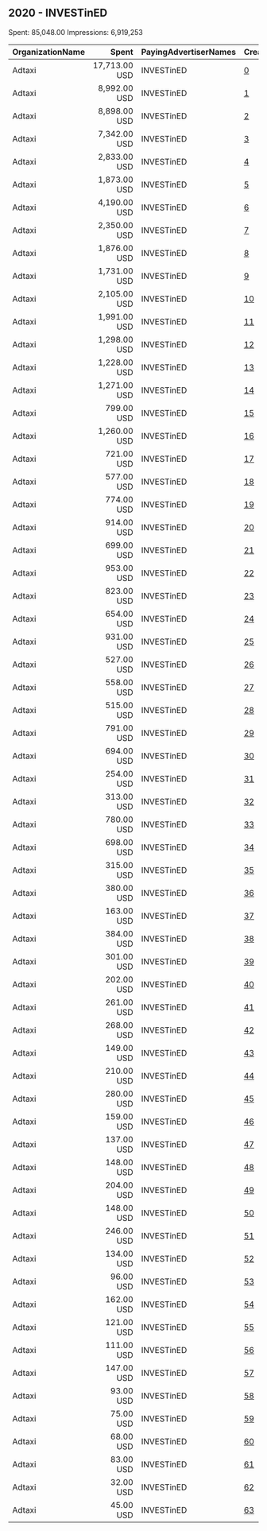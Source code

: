 ## 2020 - INVESTinED​ 
Spent: 85,048.00
Impressions: 6,919,253

|OrganizationName|Spent|PayingAdvertiserNames|CreativeUrls|Impressions|Genders|AgeBrackets|CountryCodes|BillingAddresses|CandidateBallotInformation|
|:---|---:|:---|:---|---:|:---|:---|:---|:---|:---|
|Adtaxi|17,713.00 USD|INVESTinED​|[0](https://www.snap.com/political-ads/asset/8e1b170426837784dea306c10b71190a4dd3a0b7c16bf5fbeb2660d6b29dc288?mediaType=jpg)|1,616,831|FEMALE|25+|united states|"101 West Colfax,Denver,80204,US"|INVESTinED|
|Adtaxi|8,992.00 USD|INVESTinED​|[1](https://www.snap.com/political-ads/asset/6a9a12fb7707b2fd2e68854aa9ee39d8fb7e5e221217b471935499ad6d488556?mediaType=jpg)|937,278|FEMALE|25+|united states|"101 West Colfax,Denver,80204,US"|INVESTinED|
|Adtaxi|8,898.00 USD|INVESTinED​|[2](https://www.snap.com/political-ads/asset/8e1b170426837784dea306c10b71190a4dd3a0b7c16bf5fbeb2660d6b29dc288?mediaType=jpg)|684,043|FEMALE|25+|united states|"101 West Colfax,Denver,80204,US"|INVESTinED|
|Adtaxi|7,342.00 USD|INVESTinED​|[3](https://www.snap.com/political-ads/asset/9b52125e5b60c600399d5d42ef7fd77e2096cb5f3f32f9021e31bd8a267db705?mediaType=mp4)|519,711|FEMALE|25+|united states|"101 West Colfax,Denver,80204,US"|INVESTinED|
|Adtaxi|2,833.00 USD|INVESTinED​|[4](https://www.snap.com/political-ads/asset/6a9a12fb7707b2fd2e68854aa9ee39d8fb7e5e221217b471935499ad6d488556?mediaType=jpg)|206,969||25+|united states|"101 West Colfax,Denver,80204,US"|INVESTinED|
|Adtaxi|1,873.00 USD|INVESTinED​|[5](https://www.snap.com/political-ads/asset/1f3de2dc1d2c61d51abdf6fcaaef5f894159909c5a048256be37f72758fe47f9?mediaType=mp4)|194,206||25+|united states|"101 West Colfax,Denver,80204,US"|INVESTinED|
|Adtaxi|4,190.00 USD|INVESTinED​|[6](https://www.snap.com/political-ads/asset/6a9a12fb7707b2fd2e68854aa9ee39d8fb7e5e221217b471935499ad6d488556?mediaType=jpg)|191,437|FEMALE|25+|united states|"101 West Colfax,Denver,80204,US"|INVESTinED|
|Adtaxi|2,350.00 USD|INVESTinED​|[7](https://www.snap.com/political-ads/asset/6a9a12fb7707b2fd2e68854aa9ee39d8fb7e5e221217b471935499ad6d488556?mediaType=jpg)|185,515|FEMALE|25+|united states|"101 West Colfax,Denver,80204,US"|INVESTinED|
|Adtaxi|1,876.00 USD|INVESTinED​|[8](https://www.snap.com/political-ads/asset/8e1b170426837784dea306c10b71190a4dd3a0b7c16bf5fbeb2660d6b29dc288?mediaType=jpg)|158,034|FEMALE|25+|united states|"101 West Colfax,Denver,80204,US"|INVESTinED|
|Adtaxi|1,731.00 USD|INVESTinED​|[9](https://www.snap.com/political-ads/asset/844c6e5d706cec738c386b849227850b81f9481dbfd58bc6f115cc5277d38e5e?mediaType=mp4)|150,966|FEMALE|25+|united states|"101 West Colfax,Denver,80204,US"|INVESTinED|
|Adtaxi|2,105.00 USD|INVESTinED​|[10](https://www.snap.com/political-ads/asset/1f3de2dc1d2c61d51abdf6fcaaef5f894159909c5a048256be37f72758fe47f9?mediaType=mp4)|149,037|FEMALE|25+|united states|"101 West Colfax,Denver,80204,US"|INVESTinED|
|Adtaxi|1,991.00 USD|INVESTinED​|[11](https://www.snap.com/political-ads/asset/9b52125e5b60c600399d5d42ef7fd77e2096cb5f3f32f9021e31bd8a267db705?mediaType=mp4)|136,406|FEMALE|25+|united states|"101 West Colfax,Denver,80204,US"|INVESTinED|
|Adtaxi|1,298.00 USD|INVESTinED​|[12](https://www.snap.com/political-ads/asset/ac8b2cc052036da0837721b46bb36f63a825549388525eb3e67cc730df0c4e1e?mediaType=jpg)|122,734|FEMALE|25+|united states|"101 West Colfax,Denver,80204,US"|INVESTinED|
|Adtaxi|1,228.00 USD|INVESTinED​|[13](https://www.snap.com/political-ads/asset/6e33ef0560161afd68de0e3a62594b2e6adb1b5a0a052de831320f9f238a518f?mediaType=mp4)|109,989||25+|united states|"101 West Colfax,Denver,80204,US"|INVESTinED|
|Adtaxi|1,271.00 USD|INVESTinED​|[14](https://www.snap.com/political-ads/asset/9b52125e5b60c600399d5d42ef7fd77e2096cb5f3f32f9021e31bd8a267db705?mediaType=mp4)|108,265||25+|united states|"101 West Colfax,Denver,80204,US"|INVESTinED|
|Adtaxi|799.00 USD|INVESTinED​|[15](https://www.snap.com/political-ads/asset/6a9a12fb7707b2fd2e68854aa9ee39d8fb7e5e221217b471935499ad6d488556?mediaType=jpg)|96,186||25+|united states|"101 West Colfax,Denver,80204,US"|INVESTinED|
|Adtaxi|1,260.00 USD|INVESTinED​|[16](https://www.snap.com/political-ads/asset/9b52125e5b60c600399d5d42ef7fd77e2096cb5f3f32f9021e31bd8a267db705?mediaType=mp4)|78,831|FEMALE|25+|united states|"101 West Colfax,Denver,80204,US"|INVESTinED|
|Adtaxi|721.00 USD|INVESTinED​|[17](https://www.snap.com/political-ads/asset/8bb7d4ab8a4a5ab34493571de3df6683cef838b8eac64fc94476c81329a831fc?mediaType=jpg)|73,768||25+|united states|"101 West Colfax,Denver,80204,US"|INVESTinED|
|Adtaxi|577.00 USD|INVESTinED​|[18](https://www.snap.com/political-ads/asset/ac8b2cc052036da0837721b46bb36f63a825549388525eb3e67cc730df0c4e1e?mediaType=jpg)|62,864|FEMALE|25+|united states|"101 West Colfax,Denver,80204,US"|INVESTinED|
|Adtaxi|774.00 USD|INVESTinED​|[19](https://www.snap.com/political-ads/asset/bf74ca49d91801f675fcd9e3a2550cf9bb2e8ae7873a412043e39ddf4a2e9d0d?mediaType=jpg)|59,651|FEMALE|25+|united states|"101 West Colfax,Denver,80204,US"|INVESTinED|
|Adtaxi|914.00 USD|INVESTinED​|[20](https://www.snap.com/political-ads/asset/c40de4ccff0384594272794fb72c174402de753f1267131a4d2a5f17da895ee5?mediaType=jpg)|55,864|FEMALE|25+|united states|"101 West Colfax,Denver,80204,US"|INVESTinED|
|Adtaxi|699.00 USD|INVESTinED​|[21](https://www.snap.com/political-ads/asset/ac8b2cc052036da0837721b46bb36f63a825549388525eb3e67cc730df0c4e1e?mediaType=jpg)|54,922||25+|united states|"101 West Colfax,Denver,80204,US"|INVESTinED|
|Adtaxi|953.00 USD|INVESTinED​|[22](https://www.snap.com/political-ads/asset/bdec8a63c3120c848c4284296379d291d05bcf5f13ac2fede35a6316401e3b04?mediaType=jpg)|54,275|FEMALE|25+|united states|"101 West Colfax,Denver,80204,US"|INVESTinED|
|Adtaxi|823.00 USD|INVESTinED​|[23](https://www.snap.com/political-ads/asset/1f3de2dc1d2c61d51abdf6fcaaef5f894159909c5a048256be37f72758fe47f9?mediaType=mp4)|49,137|FEMALE|25+|united states|"101 West Colfax,Denver,80204,US"|INVESTinED|
|Adtaxi|654.00 USD|INVESTinED​|[24](https://www.snap.com/political-ads/asset/5ed35026df3f714291e81fe340962e9162447854b0c7ace4a9d31c9e0da1d95b?mediaType=jpg)|47,671||25+|united states|"101 West Colfax,Denver,80204,US"|INVESTinED|
|Adtaxi|931.00 USD|INVESTinED​|[25](https://www.snap.com/political-ads/asset/1f3de2dc1d2c61d51abdf6fcaaef5f894159909c5a048256be37f72758fe47f9?mediaType=mp4)|46,033|FEMALE|25+|united states|"101 West Colfax,Denver,80204,US"|INVESTinED|
|Adtaxi|527.00 USD|INVESTinED​|[26](https://www.snap.com/political-ads/asset/6e33ef0560161afd68de0e3a62594b2e6adb1b5a0a052de831320f9f238a518f?mediaType=mp4)|44,469|FEMALE|25+|united states|"101 West Colfax,Denver,80204,US"|INVESTinED|
|Adtaxi|558.00 USD|INVESTinED​|[27](https://www.snap.com/political-ads/asset/8e1b170426837784dea306c10b71190a4dd3a0b7c16bf5fbeb2660d6b29dc288?mediaType=jpg)|44,284||25+|united states|"101 West Colfax,Denver,80204,US"|INVESTinED|
|Adtaxi|515.00 USD|INVESTinED​|[28](https://www.snap.com/political-ads/asset/6e33ef0560161afd68de0e3a62594b2e6adb1b5a0a052de831320f9f238a518f?mediaType=mp4)|42,473|FEMALE|25+|united states|"101 West Colfax,Denver,80204,US"|INVESTinED|
|Adtaxi|791.00 USD|INVESTinED​|[29](https://www.snap.com/political-ads/asset/6a92a3547afd5e9752b37e9a75c4c00f32d0acb6b15610d986ee30df49ec727c?mediaType=jpg)|42,138|FEMALE|25+|united states|"101 West Colfax,Denver,80204,US"|INVESTinED|
|Adtaxi|694.00 USD|INVESTinED​|[30](https://www.snap.com/political-ads/asset/1f3de2dc1d2c61d51abdf6fcaaef5f894159909c5a048256be37f72758fe47f9?mediaType=mp4)|39,467|FEMALE|25+|united states|"101 West Colfax,Denver,80204,US"|INVESTinED|
|Adtaxi|254.00 USD|INVESTinED​|[31](https://www.snap.com/political-ads/asset/3595eda5a5033482fa997349d9a64c9490dc532c0489b2ca3f7b7bf0e618a98b?mediaType=mp4)|38,111||25+|united states|"101 West Colfax,Denver,80204,US"|INVESTinED|
|Adtaxi|313.00 USD|INVESTinED​|[32](https://www.snap.com/political-ads/asset/a046a1ea449f7ecba21b4dcc9adcac4a23f5053f404b168f727194361adebc3c?mediaType=jpg)|37,673|FEMALE|25+|united states|"101 West Colfax,Denver,80204,US"|INVESTinED|
|Adtaxi|780.00 USD|INVESTinED​|[33](https://www.snap.com/political-ads/asset/2bfee66adb3d5ca99c35eab852ab8026be0151175a2d8d038d3aae76c829d578?mediaType=jpg)|37,272||25+|united states|"101 West Colfax,Denver,80204,US"|INVESTinED|
|Adtaxi|698.00 USD|INVESTinED​|[34](https://www.snap.com/political-ads/asset/6bee150d5232da74893602c61e9d837b79d46cde1d4d7da58d2da06b2daeec13?mediaType=mp4)|30,862||25+|united states|"101 West Colfax,Denver,80204,US"|INVESTinED|
|Adtaxi|315.00 USD|INVESTinED​|[35](https://www.snap.com/political-ads/asset/8e1b170426837784dea306c10b71190a4dd3a0b7c16bf5fbeb2660d6b29dc288?mediaType=jpg)|30,809|FEMALE|25+|united states|"101 West Colfax,Denver,80204,US"|INVESTinED|
|Adtaxi|380.00 USD|INVESTinED​|[36](https://www.snap.com/political-ads/asset/ac8b2cc052036da0837721b46bb36f63a825549388525eb3e67cc730df0c4e1e?mediaType=jpg)|26,366||25+|united states|"101 West Colfax,Denver,80204,US"|INVESTinED|
|Adtaxi|163.00 USD|INVESTinED​|[37](https://www.snap.com/political-ads/asset/3595eda5a5033482fa997349d9a64c9490dc532c0489b2ca3f7b7bf0e618a98b?mediaType=mp4)|21,154||25+|united states|"101 West Colfax,Denver,80204,US"|INVESTinED|
|Adtaxi|384.00 USD|INVESTinED​|[38](https://www.snap.com/political-ads/asset/6e33ef0560161afd68de0e3a62594b2e6adb1b5a0a052de831320f9f238a518f?mediaType=mp4)|21,127||25+|united states|"101 West Colfax,Denver,80204,US"|INVESTinED|
|Adtaxi|301.00 USD|INVESTinED​|[39](https://www.snap.com/political-ads/asset/3595eda5a5033482fa997349d9a64c9490dc532c0489b2ca3f7b7bf0e618a98b?mediaType=mp4)|20,883|FEMALE|25+|united states|"101 West Colfax,Denver,80204,US"|INVESTinED|
|Adtaxi|202.00 USD|INVESTinED​|[40](https://www.snap.com/political-ads/asset/844c6e5d706cec738c386b849227850b81f9481dbfd58bc6f115cc5277d38e5e?mediaType=mp4)|20,414|FEMALE|25+|united states|"101 West Colfax,Denver,80204,US"|INVESTinED|
|Adtaxi|261.00 USD|INVESTinED​|[41](https://www.snap.com/political-ads/asset/a046a1ea449f7ecba21b4dcc9adcac4a23f5053f404b168f727194361adebc3c?mediaType=jpg)|19,927|FEMALE|25+|united states|"101 West Colfax,Denver,80204,US"|INVESTinED|
|Adtaxi|268.00 USD|INVESTinED​|[42](https://www.snap.com/political-ads/asset/6e33ef0560161afd68de0e3a62594b2e6adb1b5a0a052de831320f9f238a518f?mediaType=mp4)|19,596|FEMALE|25+|united states|"101 West Colfax,Denver,80204,US"|INVESTinED|
|Adtaxi|149.00 USD|INVESTinED​|[43](https://www.snap.com/political-ads/asset/3595eda5a5033482fa997349d9a64c9490dc532c0489b2ca3f7b7bf0e618a98b?mediaType=mp4)|19,544|FEMALE|25+|united states|"101 West Colfax,Denver,80204,US"|INVESTinED|
|Adtaxi|210.00 USD|INVESTinED​|[44](https://www.snap.com/political-ads/asset/ac8b2cc052036da0837721b46bb36f63a825549388525eb3e67cc730df0c4e1e?mediaType=jpg)|17,853|FEMALE|25+|united states|"101 West Colfax,Denver,80204,US"|INVESTinED|
|Adtaxi|280.00 USD|INVESTinED​|[45](https://www.snap.com/political-ads/asset/9b52125e5b60c600399d5d42ef7fd77e2096cb5f3f32f9021e31bd8a267db705?mediaType=mp4)|17,482||25+|united states|"101 West Colfax,Denver,80204,US"|INVESTinED|
|Adtaxi|159.00 USD|INVESTinED​|[46](https://www.snap.com/political-ads/asset/a046a1ea449f7ecba21b4dcc9adcac4a23f5053f404b168f727194361adebc3c?mediaType=jpg)|17,013||25+|united states|"101 West Colfax,Denver,80204,US"|INVESTinED|
|Adtaxi|137.00 USD|INVESTinED​|[47](https://www.snap.com/political-ads/asset/a046a1ea449f7ecba21b4dcc9adcac4a23f5053f404b168f727194361adebc3c?mediaType=jpg)|16,221|FEMALE|25+|united states|"101 West Colfax,Denver,80204,US"|INVESTinED|
|Adtaxi|148.00 USD|INVESTinED​|[48](https://www.snap.com/political-ads/asset/3595eda5a5033482fa997349d9a64c9490dc532c0489b2ca3f7b7bf0e618a98b?mediaType=mp4)|15,014|FEMALE|25+|united states|"101 West Colfax,Denver,80204,US"|INVESTinED|
|Adtaxi|204.00 USD|INVESTinED​|[49](https://www.snap.com/political-ads/asset/d968967bd9f79b1990e4e30e5aae605b5f0eecc81f856ae3fb0cef0afffa43e2?mediaType=jpg)|14,649|FEMALE|25+|united states|"101 West Colfax,Denver,80204,US"|INVESTinED|
|Adtaxi|148.00 USD|INVESTinED​|[50](https://www.snap.com/political-ads/asset/9b52125e5b60c600399d5d42ef7fd77e2096cb5f3f32f9021e31bd8a267db705?mediaType=mp4)|14,317|FEMALE|25+|united states|"101 West Colfax,Denver,80204,US"|INVESTinED|
|Adtaxi|246.00 USD|INVESTinED​|[51](https://www.snap.com/political-ads/asset/9b52125e5b60c600399d5d42ef7fd77e2096cb5f3f32f9021e31bd8a267db705?mediaType=mp4)|13,338|FEMALE|25+|united states|"101 West Colfax,Denver,80204,US"|INVESTinED|
|Adtaxi|134.00 USD|INVESTinED​|[52](https://www.snap.com/political-ads/asset/a046a1ea449f7ecba21b4dcc9adcac4a23f5053f404b168f727194361adebc3c?mediaType=jpg)|12,758||25+|united states|"101 West Colfax,Denver,80204,US"|INVESTinED|
|Adtaxi|96.00 USD|INVESTinED​|[53](https://www.snap.com/political-ads/asset/844c6e5d706cec738c386b849227850b81f9481dbfd58bc6f115cc5277d38e5e?mediaType=mp4)|10,485||25+|united states|"101 West Colfax,Denver,80204,US"|INVESTinED|
|Adtaxi|162.00 USD|INVESTinED​|[54](https://www.snap.com/political-ads/asset/9b52125e5b60c600399d5d42ef7fd77e2096cb5f3f32f9021e31bd8a267db705?mediaType=mp4)|10,407||25+|united states|"101 West Colfax,Denver,80204,US"|INVESTinED|
|Adtaxi|121.00 USD|INVESTinED​|[55](https://www.snap.com/political-ads/asset/9b52125e5b60c600399d5d42ef7fd77e2096cb5f3f32f9021e31bd8a267db705?mediaType=mp4)|10,078||25+|united states|"101 West Colfax,Denver,80204,US"|INVESTinED|
|Adtaxi|111.00 USD|INVESTinED​|[56](https://www.snap.com/political-ads/asset/5ed35026df3f714291e81fe340962e9162447854b0c7ace4a9d31c9e0da1d95b?mediaType=jpg)|9,194||25+|united states|"101 West Colfax,Denver,80204,US"|INVESTinED|
|Adtaxi|147.00 USD|INVESTinED​|[57](https://www.snap.com/political-ads/asset/3571fbdaa97d37873b33d1415604064096990c33159c6ecba12024621e1f0ab3?mediaType=jpg)|8,037||25+|united states|"101 West Colfax,Denver,80204,US"|INVESTinED|
|Adtaxi|93.00 USD|INVESTinED​|[58](https://www.snap.com/political-ads/asset/844c6e5d706cec738c386b849227850b81f9481dbfd58bc6f115cc5277d38e5e?mediaType=mp4)|7,369||25+|united states|"101 West Colfax,Denver,80204,US"|INVESTinED|
|Adtaxi|75.00 USD|INVESTinED​|[59](https://www.snap.com/political-ads/asset/9b52125e5b60c600399d5d42ef7fd77e2096cb5f3f32f9021e31bd8a267db705?mediaType=mp4)|5,179||25+|united states|"101 West Colfax,Denver,80204,US"|INVESTinED|
|Adtaxi|68.00 USD|INVESTinED​|[60](https://www.snap.com/political-ads/asset/45e7ca3d895792ce38ce09f19ff278c0d28aa66823cfd9517ce8b229369af959?mediaType=jpg)|4,982||25+|united states|"101 West Colfax,Denver,80204,US"|INVESTinED|
|Adtaxi|83.00 USD|INVESTinED​|[61](https://www.snap.com/political-ads/asset/e57078a58a752ce5593ae42c7830a787f1ed4d08495551c95f82890c9dcc5f54?mediaType=jpg)|3,417||25+|united states|"101 West Colfax,Denver,80204,US"|INVESTinED|
|Adtaxi|32.00 USD|INVESTinED​|[62](https://www.snap.com/political-ads/asset/bcd4492a42fc25d13bc1d74ae866e53393b181da5e2b098e282e39a1fd3db86c?mediaType=jpg)|2,444||25+|united states|"101 West Colfax,Denver,80204,US"|INVESTinED|
|Adtaxi|45.00 USD|INVESTinED​|[63](https://www.snap.com/political-ads/asset/b015df1db1845b75a6337c6a70a9b2ad0993f1e3e38b7ba48270313bc3c12edc?mediaType=jpg)|1,824||25+|united states|"101 West Colfax,Denver,80204,US"|INVESTinED|
